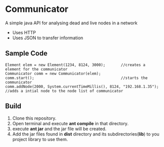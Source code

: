 # Communicator
A simple java API for analysing dead and live nodes in a network
* Uses HTTP
* Uses JSON to transfer information

## Sample Code

    Element elem = new Element(1234, 8124, 3000);       //creates a element for the communicator
    Communicator comm = new Communicator(elem);
    comm.start();                                       //starts the communicator
    comm.addNode(2000, System.currentTimeMillis(), 8124, "192.168.1.35");  //adds a intial node to the node list of communicator

## Build 
1. Clone this repository.
1. Open terminal and execute **ant compile** in that directory.
1. execute **ant jar** and the jar file will be created.
1. Add the jar files found in **dist** directory and its subdirectories(**lib**) to you project library to use them.

